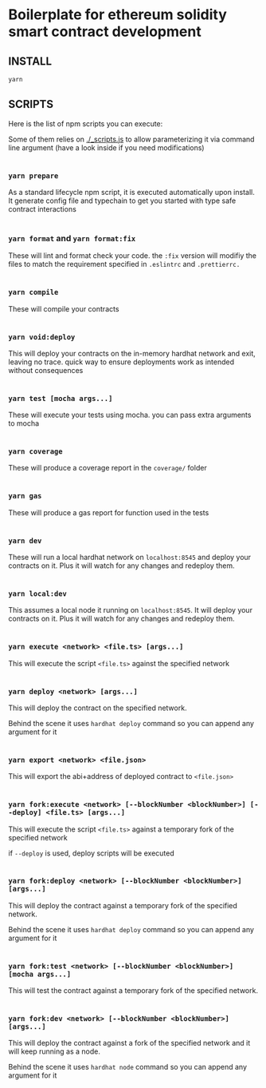 # Boilerplate for ethereum solidity smart contract development

## INSTALL

```bash
yarn
```

## SCRIPTS

Here is the list of npm scripts you can execute:

Some of them relies on [./\_scripts.js](./_scripts.js) to allow parameterizing it via command line argument (have a look inside if you need modifications)
<br/><br/>

### `yarn prepare`

As a standard lifecycle npm script, it is executed automatically upon install. It generate config file and typechain to get you started with type safe contract interactions
<br/><br/>

### `yarn format` and `yarn format:fix`

These will lint and format check your code. the `:fix` version will modifiy the files to match the requirement specified in `.eslintrc` and `.prettierrc.`
<br/><br/>

### `yarn compile`

These will compile your contracts
<br/><br/>

### `yarn void:deploy`

This will deploy your contracts on the in-memory hardhat network and exit, leaving no trace. quick way to ensure deployments work as intended without consequences
<br/><br/>

### `yarn test [mocha args...]`

These will execute your tests using mocha. you can pass extra arguments to mocha
<br/><br/>

### `yarn coverage`

These will produce a coverage report in the `coverage/` folder
<br/><br/>

### `yarn gas`

These will produce a gas report for function used in the tests
<br/><br/>

### `yarn dev`

These will run a local hardhat network on `localhost:8545` and deploy your contracts on it. Plus it will watch for any changes and redeploy them.
<br/><br/>

### `yarn local:dev`

This assumes a local node it running on `localhost:8545`. It will deploy your contracts on it. Plus it will watch for any changes and redeploy them.
<br/><br/>

### `yarn execute <network> <file.ts> [args...]`

This will execute the script `<file.ts>` against the specified network
<br/><br/>

### `yarn deploy <network> [args...]`

This will deploy the contract on the specified network.

Behind the scene it uses `hardhat deploy` command so you can append any argument for it
<br/><br/>

### `yarn export <network> <file.json>`

This will export the abi+address of deployed contract to `<file.json>`
<br/><br/>

### `yarn fork:execute <network> [--blockNumber <blockNumber>] [--deploy] <file.ts> [args...]`

This will execute the script `<file.ts>` against a temporary fork of the specified network

if `--deploy` is used, deploy scripts will be executed
<br/><br/>

### `yarn fork:deploy <network> [--blockNumber <blockNumber>] [args...]`

This will deploy the contract against a temporary fork of the specified network.

Behind the scene it uses `hardhat deploy` command so you can append any argument for it
<br/><br/>

### `yarn fork:test <network> [--blockNumber <blockNumber>] [mocha args...]`

This will test the contract against a temporary fork of the specified network.
<br/><br/>

### `yarn fork:dev <network> [--blockNumber <blockNumber>] [args...]`

This will deploy the contract against a fork of the specified network and it will keep running as a node.

Behind the scene it uses `hardhat node` command so you can append any argument for it
